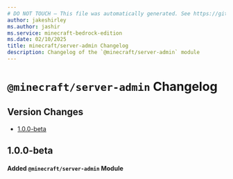 ```yaml
---
# DO NOT TOUCH — This file was automatically generated. See https://github.com/mojang/minecraftapidocsgenerator to modify descriptions, examples, etc.
author: jakeshirley
ms.author: jashir
ms.service: minecraft-bedrock-edition
ms.date: 02/10/2025
title: minecraft/server-admin Changelog
description: Changelog of the `@minecraft/server-admin` module
---
```

# `@minecraft/server-admin` Changelog

## Version Changes
- [1.0.0-beta](#100-beta)

## 1.0.0-beta
#### Added `@minecraft/server-admin` Module
